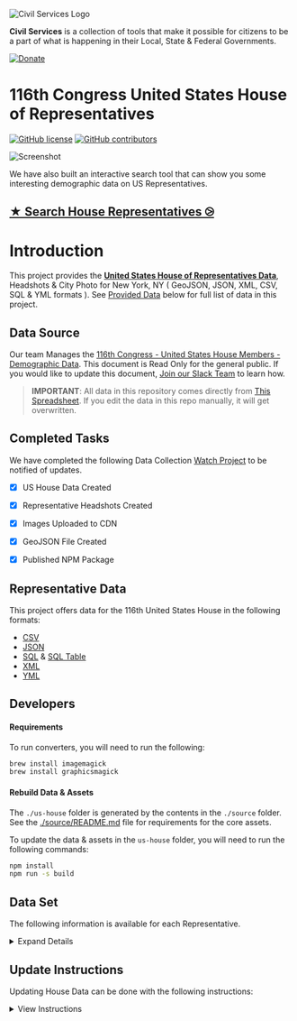 ![Civil Services Logo](https://cdn.civil.services/common/github-logo.png "Civil Services Logo")

__Civil Services__ is a collection of tools that make it possible for citizens to be a part of what is happening in their Local, State & Federal Governments.

[![Donate](https://cdn.civil.services/donate-button.png)](https://www.paypal.me/civilservices)


116th Congress United States House of Representatives
===

[![GitHub license](https://img.shields.io/badge/license-MIT-blue.svg?style=flat)](https://raw.githubusercontent.com/CivilServiceUSA/us-house/master/LICENSE)  [![GitHub contributors](https://img.shields.io/github/contributors/CivilServiceUSA/us-house.svg)](https://github.com/CivilServiceUSA/us-house/graphs/contributors)

![Screenshot](screenshot.gif "Screenshot")

We have also built an interactive search tool that can show you some interesting demographic data on US Representatives.

## [★ Search House Representatives ⧁](https://civilserviceusa.github.io/us-house/)



Introduction
===

This project provides the __[United States House of Representatives Data](./us-house)__, Headshots & City Photo for New York, NY ( GeoJSON, JSON, XML, CSV, SQL & YML formats ).  See [Provided Data](#provided-data) below for full list of data in this project.


Data Source
---

Our team Manages the [116th Congress - United States House Members - Demographic Data](http://bit.ly/116th-congress-us-house).  This document is Read Only for the general public.  If you would like to update this document, [Join our Slack Team](https://slack.civil.services/bkx7n2) to learn how.

> **IMPORTANT**: All data in this repository comes directly from [This Spreadsheet](http://bit.ly/116th-congress-us-house).  If you edit the data in this repo manually, it will get overwritten.


Completed Tasks
---

We have completed the following Data Collection [Watch Project](https://github.com/CivilServiceUSA/us-house/subscription) to be notified of updates.

- [X] US House Data Created
- [X] Representative Headshots Created
- [X] Images Uploaded to CDN
- [X] GeoJSON File Created
- [X] Published NPM Package


Representative Data
---

This project offers data for the 116th United States House in the following formats:

* [CSV](us-house/data/us-house.csv)
* [JSON](us-house/data/us-house.json)
* [SQL](us-house/data/us-house.sql) & [SQL Table](us-house/data/us-house.table.sql)
* [XML](us-house/data/us-house.xml)
* [YML](us-house/data/us-house.yml)


Developers
---

#### Requirements

To run converters, you will need to run the following:

```bash
brew install imagemagick
brew install graphicsmagick
```

#### Rebuild Data & Assets

The `./us-house` folder is generated by the contents in the `./source` folder.  See the [./source/README.md](./source/README.md) file for requirements for the core assets.

To update the data & assets in the `us-house` folder, you will need to run the following commands:

```bash
npm install
npm run -s build
```

Data Set
---

The following information is available for each Representative.

<details>
  <summary>Expand Details</summary>

Parameter               | Type   | Description
------------------------|--------|----------------
`state_name`            | string | Name of State
`state_state_name_slug` | string | Name of State converted to lowercase letters and spaces replaced with dashes
`state_code`            | string | Two Letter State Abbreviation
`state_code_slug`       | string | Two Letter State Abbreviation in lowercase letters
`district`              | mixed  | District of Representative ( not always available )
`at_large`              | enum   | Representative is considered At-Large
`vacant`                | enum   | Representative Seat is Vacant
`bioguide`              | string | The alphanumeric ID for this Representative on http://bioguide.congress.gov ( http://bioguide.congress.gov/scripts/biodisplay.pl?index=C001075 )
`thomas`                | string | The numeric ID for this Representative ( not really used anymore )
`opensecrets`           | string | The alphanumeric ID for this Representative on OpenSecrets.org ( https://www.opensecrets.org/politicians/summary.php?cid=N00030245 )
`votesmart`             | string | The numeric ID for this Representative on VoteSmart.org ( http://votesmart.org/candidate/69494 )
`fec`                   | string | Federal Election Commission ID ( http://www.fec.gov/fecviewer/CandidateCommitteeDetail.do?candidateCommitteeId=H6AL04098 )
`maplight`              | string | The numeric ID for this Representative on MapLight.org  ( http://maplight.org/us-congress/legislator/127 )
`wikidata`              | string | The numeric ID for this Representative on wikidata.org ( https://www.wikidata.org/wiki/Q672671 )
`google_entity_id`      | string | Google Integration
`title`                 | enum   | Title of Representative
`party`                 | enum   | Political Party of Representative
`name`                  | string | Full Name of Representative
`name_slug`             | string | Full Name of Representative converted to lowercase letters and spaces replaced with dashes
`first_name`            | string | First Name of Representative
`middle_name`           | string | Middle Name of Representative
`last_name`             | string | Last Name of Representative
`name_suffix`           | string | Name Suffix of Representative
`goes_by`               | string | Name Representative Prefers to go by
`pronunciation`         | string | How to Pronounce Representative's Name
`gender`                | enum   | Gender of Representative
`ethnicity`             | enum   | Ethnicity of Representative
`religion`              | enum   | Religion of Representative
`openley_lgbtq`         | enum   | Representative is Openly LGBTQ
`date_of_birth`         | date   | Date of Birth of Representative
`entered_office`        | date   | Date Representative First Entered Office
`term_end`              | date   | Date Representative's Current Term Ends
`biography`             | string | Senator's Biography from Congress.gov
`phone`                 | string | Work Phone Number of Representative
`fax`                   | string | Work Phone Number of Representative
`latitude`              | float  | GPS Latitude of Office
`longitude`             | float  | GPS Longitude of Office
`address_complete`      | string | Work Mailing Address of Representative
`address_number`        | number | Mailing Address Number
`address_prefix`        | string | Mailing Address Prefix
`address_street`        | string | Mailing Address Street
`address_sec_unit_type` | string | Mailing Address Section Unit Type
`address_sec_unit_num`  | number | Mailing Address Section Unit Number
`address_city`          | string | Mailing Address City
`address_state`         | string | Mailing Address State
`address_zipcode`       | string | Mailing Address zipcode
`address_type`          | string | Mailing Address Type
`website`               | string | Representative's Website
`contact_page`          | string | Representative's Contact Page
`facebook_url`          | string | Facebook URL
`twitter_handle`        | string | Twitter Handle of Representative ( not always available )
`twitter_url`           | string | Twitter URL of Representative ( not always available )
`photo_url`             | string | Photo URL of Representative ( not always available )

* `photo_url` is available in the following sizes: 64x64, 128x128, 256x256, 512x512 & 1024x1024 ( defaults to 512x512 )

</details>


Update Instructions
---

Updating House Data can be done with the following instructions:

<details>
  <summary>View Instructions</summary>

1. [Download Latest CSV](http://bit.ly/116th-congress-us-house) from Google Sheets
2. Replace [./source/us-house.csv](./source/us-house.csv) with this new file
3. Run the following commands:

```bash
npm run convert-csv
npm run build-data
npm run build-geojson
npm run build-seeder
```

If you created new images because of a change in elected officials, you will also need to run:

```bash
npm run build-images
```

</details>
